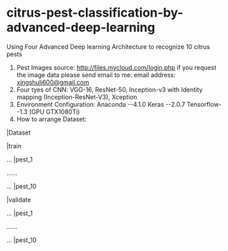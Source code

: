 # citrus-pest-classification-by-advanced-deep-learning
Using Four Advanced Deep learning Architecture to recognize 10 citrus pests
1. Pest Images source:
http://files.mycloud.com/login.php
if you request the image data please send email to me:
email address: xingshuli600@gmail.com
2. Four tyes of CNN:
VGG-16, ResNet-50, Inception-v3 with Identity mapping (Inception-ResNet-V3), Xception
3. Environment Configuration:
Anaconda --4.1.0
Keras --2.0.7
Tensorflow--1.3 (GPU GTX1080Ti)
4. How to arrange Dataset:

|Dataset

  |train
  
...  |pest_1

......

...  |pest_10

  |validate
  
...  |pest_1

......

...  |pest_10

